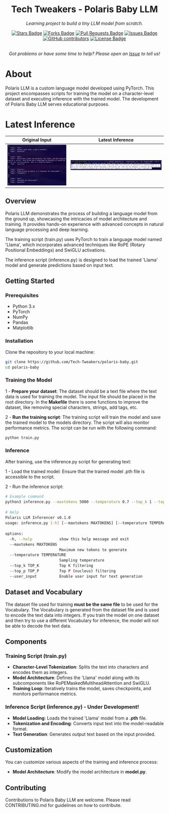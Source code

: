 <h1 align="center">Tech Tweakers - Polaris Baby LLM </h1>
<p align="center"><i>Learning project to build a tiny LLM model from scratch.</i></p>

<div align="center">
  <a href="https://github.com/Tech-Tweakers/polaris-baby/stargazers"><img src="https://img.shields.io/github/stars/Tech-Tweakers/polaris-baby" alt="Stars Badge"/></a>
<a href="https://github.com/Tech-Tweakers/polaris-baby/network/members"><img src="https://img.shields.io/github/forks/Tech-Tweakers/polaris-baby" alt="Forks Badge"/></a>
<a href="https://github.com/Tech-Tweakers/polaris-baby/pulls"><img src="https://img.shields.io/github/issues-pr/Tech-Tweakers/polaris-baby" alt="Pull Requests Badge"/></a>
<a href="https://github.com/Tech-Tweakers/polaris-baby/issues"><img src="https://img.shields.io/github/issues/Tech-Tweakers/polaris-baby" alt="Issues Badge"/></a>
<a href="https://github.com/Tech-Tweakers/polaris-baby/graphs/contributors"><img alt="GitHub contributors" src="https://img.shields.io/github/contributors/Tech-Tweakers/polaris-baby?color=2b9348"></a>
<a href="https://github.com/Tech-Tweakers/polaris-baby/blob/master/LICENSE"><img src="https://img.shields.io/github/license/Tech-Tweakers/polaris-baby?color=2b9348" alt="License Badge"/></a>
</div>

<br>
<p align="center"><i>Got problems or have some time to help? Please open an <a href="https://github.com/Tech-Tweakers/polaris-baby/issues/new">Issue</a> to tell us!</i></p>

# About

Polaris LLM is a custom language model developed using PyTorch. This project encompasses scripts for training the model on a character-level dataset and executing inference with the trained model. The development of Polaris Baby LLM serves educational purposes.

# Latest Inference

| Original Input | Latest Inference |
| -------------- | ---------------- |
| ![Original Input](docs/original-input.png) | ![Latest Inference](docs/latest-inference.png) |

## Overview

Polaris LLM demonstrates the process of building a language model from the ground up, showcasing the intricacies of model architecture and training. It provides hands-on experience with advanced concepts in natural language processing and deep learning.

The training script (train.py) uses PyTorch to train a language model named 'Llama', which incorporates advanced techniques like RoPE (Rotary Positional Embeddings) and SwiGLU activations.

The inference script (inference.py) is designed to load the trained 'Llama' model and generate predictions based on input text.

## Getting Started

### Prerequisites
- Python 3.x
- PyTorch
- NumPy
- Pandas 
- Matplotlib

### Installation

Clone the repository to your local machine:

```bash
git clone https://github.com/Tech-Tweakers/polaris-baby.git
cd polaris-baby
```

### Training the Model

1 - **Prepare your dataset**: The dataset should be a text file where the text data is used for training the model. The input file should be placed in the root directory. In the **Makefile** there is some functions to improve the dataset, like removing special characters, strings, add tags, etc.

2 - **Run the training script**: The training script will train the model and save the trained model to the models directory. The script will also monitor performance metrics. The script can be run with the following command:

```bash
python train.py
```

### Inference

After training, use the inference.py script for generating text:

1 - Load the trained model: Ensure that the trained model .pth file is accessible to the script.

2 - Run the inference script:

```bash
# Example command
python3 inference.py --maxtokens 5000 --temperature 0.7 --top_k 1 --top_p 10 --user_input

# Help
Polaris LLM Inferencer v0.1.0
usage: inference.py [-h] [--maxtokens MAXTOKENS] [--temperature TEMPERATURE] [--top_k TOP_K] [--top_p TOP_P] [--user_input]

options:
  -h, --help            show this help message and exit
  --maxtokens MAXTOKENS
                        Maximum new tokens to generate
  --temperature TEMPERATURE
                        Sampling temperature
  --top_k TOP_K         Top K filtering
  --top_p TOP_P         Top P (nucleus) filtering
  --user_input          Enable user input for text generation
```

## Dataset and Vocabulary

The dataset file used for training **must be the same file** to be used for the Vocabulary. The Vocabulary is generated from the dataset file and is used to encode the text data into integers. If you train the model on one dataset and then try to use a different Vocabulary for inference, the model will not be able to decode the text data.

## Components

### Training Script (train.py)

- **Character-Level Tokenization**: Splits the text into characters and encodes them as integers.
- **Model Architecture**: Defines the 'Llama' model along with its subcomponents like RoPEMaskedMultiheadAttention and SwiGLU.
- **Training Loop**: Iteratively trains the model, saves checkpoints, and monitors performance metrics.

### Inference Script (inference.py) - Under Development!

- **Model Loading**: Loads the trained 'Llama' model from a **.pth** file.
- **Tokenization and Encoding**: Converts input text into the model-readable format.
- **Text Generation**: Generates output text based on the input provided.

## Customization

You can customize various aspects of the training and inference process:

- **Model Architecture**: Modify the model architecture in **model.py**.

## Contributing

Contributions to Polaris Baby LLM are welcome. Please read CONTRIBUTING.md for guidelines on how to contribute.
